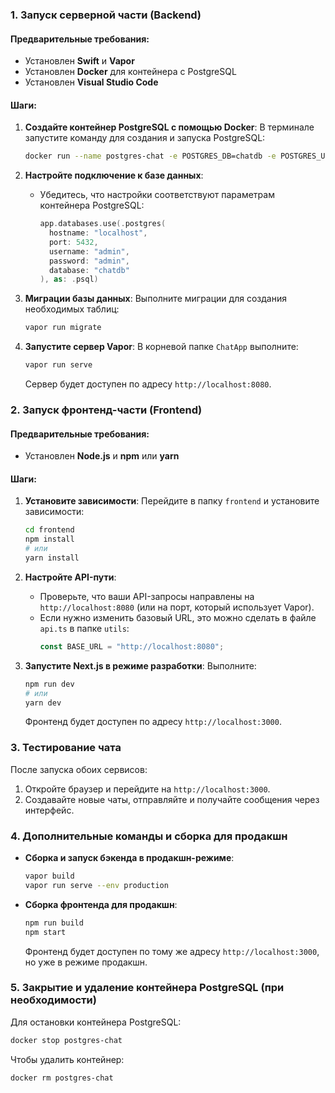 ### 1. Запуск серверной части (Backend)

#### Предварительные требования:

- Установлен **Swift** и **Vapor**
- Установлен **Docker** для контейнера с PostgreSQL
- Установлен **Visual Studio Code**

#### Шаги:

1. **Создайте контейнер PostgreSQL с помощью Docker**:
   В терминале запустите команду для создания и запуска PostgreSQL:

   ```bash
   docker run --name postgres-chat -e POSTGRES_DB=chatdb -e POSTGRES_USER=admin -e POSTGRES_PASSWORD=admin -p 5432:5432 -d postgres
   ```

2. **Настройте подключение к базе данных**:

   - Убедитесь, что настройки соответствуют параметрам контейнера PostgreSQL:
     ```swift
     app.databases.use(.postgres(
       hostname: "localhost",
       port: 5432,
       username: "admin",
       password: "admin",
       database: "chatdb"
     ), as: .psql)
     ```

3. **Миграции базы данных**:
   Выполните миграции для создания необходимых таблиц:

   ```bash
   vapor run migrate
   ```

4. **Запустите сервер Vapor**:
   В корневой папке `ChatApp` выполните:
   ```bash
   vapor run serve
   ```
   Сервер будет доступен по адресу `http://localhost:8080`.

### 2. Запуск фронтенд-части (Frontend)

#### Предварительные требования:

- Установлен **Node.js** и **npm** или **yarn**

#### Шаги:

1. **Установите зависимости**:
   Перейдите в папку `frontend` и установите зависимости:

   ```bash
   cd frontend
   npm install
   # или
   yarn install
   ```

2. **Настройте API-пути**:

   - Проверьте, что ваши API-запросы направлены на `http://localhost:8080` (или на порт, который использует Vapor).
   - Если нужно изменить базовый URL, это можно сделать в файле `api.ts` в папке `utils`:
     ```typescript
     const BASE_URL = "http://localhost:8080";
     ```

3. **Запустите Next.js в режиме разработки**:
   Выполните:
   ```bash
   npm run dev
   # или
   yarn dev
   ```
   Фронтенд будет доступен по адресу `http://localhost:3000`.

### 3. Тестирование чата

После запуска обоих сервисов:

1. Откройте браузер и перейдите на `http://localhost:3000`.
2. Создавайте новые чаты, отправляйте и получайте сообщения через интерфейс.

### 4. Дополнительные команды и сборка для продакшн

- **Сборка и запуск бэкенда в продакшн-режиме**:

  ```bash
  vapor build
  vapor run serve --env production
  ```

- **Сборка фронтенда для продакшн**:
  ```bash
  npm run build
  npm start
  ```
  Фронтенд будет доступен по тому же адресу `http://localhost:3000`, но уже в режиме продакшн.

### 5. Закрытие и удаление контейнера PostgreSQL (при необходимости)

Для остановки контейнера PostgreSQL:

```bash
docker stop postgres-chat
```

Чтобы удалить контейнер:

```bash
docker rm postgres-chat
```
